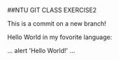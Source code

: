 ##NTU GIT CLASS EXERCISE2

This is a commit on a new branch!

Hello World in my fovorite language:

...
alert 'Hello World!'
...



